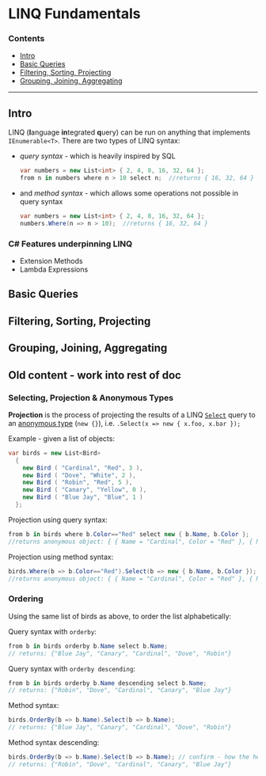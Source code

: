 # LINQ Fundamentals

### Contents
- [Intro](#intro)
- [Basic Queries](#basic-queries)
- [Filtering, Sorting, Projecting](#filtering-sorting-projecting)
- [Grouping, Joining, Aggregating](#grouping-joining-aggregating)

-------------
## Intro
LINQ (**l**anguage **in**tegrated **q**uery) can be run on anything that implements `IEnumerable<T>`. There are two types of LINQ syntax:
- *query syntax* - which is heavily inspired by SQL
  ```c#
  var numbers = new List<int> { 2, 4, 8, 16, 32, 64 };
  from n in numbers where n > 10 select n;  //returns { 16, 32, 64 }
  ```
- and *method syntax* - which allows some operations not possible in query syntax
  ```c#
  var numbers = new List<int> { 2, 4, 8, 16, 32, 64 };
  numbers.Where(n => n > 10);  //returns { 16, 32, 64 }
  ```

### C# Features underpinning LINQ
- Extension Methods
- Lambda Expressions

## Basic Queries

## Filtering, Sorting, Projecting

## Grouping, Joining, Aggregating 


## Old content - work into rest of doc
### Selecting, Projection & Anonymous Types
**Projection** is the process of projecting the results of a LINQ [`Select`](https://docs.microsoft.com/en-us/dotnet/api/system.linq.enumerable.select) query to an [anonymous type](https://docs.microsoft.com/en-us/dotnet/csharp/programming-guide/classes-and-structs/anonymous-types) (`new {}`), i.e. `.Select(x => new { x.foo, x.bar });`

Example - given a list of objects:

```c#
var birds = new List<Bird>
  {
    new Bird ( "Cardinal", "Red", 3 ),
    new Bird ( "Dove", "White", 2 ),
    new Bird ( "Robin", "Red", 5 ),
    new Bird ( "Canary", "Yellow", 0 ),
    new Bird ( "Blue Jay", "Blue", 1 )
  };
```
Projection using query syntax:
```c#
from b in birds where b.Color=="Red" select new { b.Name, b.Color };
//returns anonymous object: { { Name = "Cardinal", Color = "Red" }, { Name = "Robin", Color = "Red" } }
```
Projection using method syntax:
```c#
birds.Where(b => b.Color=="Red").Select(b => new { b.Name, b.Color });
//returns anonymous object: { { Name = "Cardinal", Color = "Red" }, { Name = "Robin", Color = "Red" } }
```

### Ordering
Using the same list of birds as above, to order the list alphabetically:

Query syntax with `orderby`:
```c#
from b in birds orderby b.Name select b.Name;
// returns: {"Blue Jay", "Canary", "Cardinal", "Dove", "Robin"}
```
Query syntax with `orderby descending`:
```c#
from b in birds orderby b.Name descending select b.Name;
// returns: {"Robin", "Dove", "Cardinal", "Canary", "Blue Jay"}
```

Method syntax:
```c#
birds.OrderBy(b => b.Name).Select(b => b.Name);
// returns: {"Blue Jay", "Canary", "Cardinal", "Dove", "Robin"}
```
Method syntax descending:
```c#
birds.OrderBy(b => b.Name).Select(b => b.Name); // confirm - how the hell do I use Descending in method syntax?
// returns: {"Robin", "Dove", "Cardinal", "Canary", "Blue Jay"}
```
